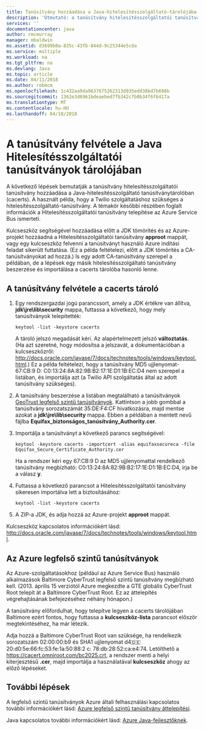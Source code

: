 ```yaml
---
title: Tanúsítvány hozzáadása a Java-hitelesítésszolgáltató-tárolójába
description: 'Útmutató: a tanúsítvány hitelesítésszolgáltatói tanúsítvány hozzáadása a Java-hitelesítésszolgáltató (cacerts) tanúsítványtároló Twilio szolgáltatáshoz vagy Azure Service Bus.'
services: ''
documentationcenter: java
author: rmcmurray
manager: mbaldwin
ms.assetid: d3699b0a-835c-43fb-844d-9c25344e5cda
ms.service: multiple
ms.workload: na
ms.tgt_pltfrm: na
ms.devlang: Java
ms.topic: article
ms.date: 04/11/2018
ms.author: robmcm
ms.openlocfilehash: 1c432aa9da9637675262313d935edd38bd7b698b
ms.sourcegitcommit: 1362e3d6961bdeaebed7fb342c7b0b34f6f6417a
ms.translationtype: MT
ms.contentlocale: hu-HU
ms.lasthandoff: 04/18/2018
---
```

# <a name="adding-a-certificate-to-the-java-ca-certificates-store"></a>A tanúsítvány felvétele a Java Hitelesítésszolgáltatói tanúsítványok tárolójában
A következő lépések bemutatják a tanúsítvány hitelesítésszolgáltatói tanúsítvány hozzáadása a Java-hitelesítésszolgáltató tanúsítványtárolóban (cacerts). A használt példa, hogy a Twilio szolgáltatáshoz szükséges a hitelesítésszolgáltató-tanúsítvány. A témakör későbbi részében foglalt információk a Hitelesítésszolgáltatói tanúsítvány telepítése az Azure Service Bus ismerteti. 

Kulcseszköz segítségével hozzáadása előtt a JDK tömörítés és az Azure-projekt hozzáadná a Hitelesítésszolgáltatói tanúsítvány **approot** mappát, vagy egy kulcseszköz felvenni a tanúsítványt használó Azure indítási feladat sikerült futtatása. (Ez a példa feltételezi, előtt a JDK tömörítés a CA-tanúsítványokat ad hozzá.) Is egy adott CA-tanúsítvány szerepel a példában, de a lépések egy másik hitelesítésszolgáltató tanúsítvány beszerzése és importálása a cacerts tárolóba hasonló lenne.

## <a name="to-add-a-certificate-to-the-cacerts-store"></a>A tanúsítvány felvétele a cacerts tároló
1. Egy rendszergazdai jogú parancssort, amely a JDK értékre van állítva, **jdk\jre\lib\security** mappa, futtassa a következő, hogy mely tanúsítványok telepítették:
   
    `keytool -list -keystore cacerts`
   
    A tároló jelszó megadását kéri. Az alapértelmezett jelszó **változtatás**. (Ha azt szeretné, hogy módosítsa a jelszavát, a dokumentációban a kulcseszközről: <http://docs.oracle.com/javase/7/docs/technotes/tools/windows/keytool.html>.) Ez a példa feltételezi, hogy a tanúsítvány MD5 ujjlenyomat-67:CB:9 D: C0:13:24:8A:82:9B:B2:17:1E:D1:1B:EC:D4 nem szerepel a listában, és importálja azt (a Twilio API szolgáltatás által az adott tanúsítvány szükséges).
2. A tanúsítvány beszerzése a listában megtalálható a tanúsítványok [GeoTrust legfelső szintű tanúsítványok](http://www.geotrust.com/resources/root-certificates/). Kattintson a jobb gombbal a tanúsítvány sorozatszámát 35:DE:F4:CF hivatkozásra, majd mentse azokat a **jdk\jre\lib\security** mappa. Ebben a példában a mentett nevű fájlba **Equifax\_biztonságos\_tanúsítvány\_Authority.cer**.
3. Importálja a tanúsítványt a következő parancs segítségével:
   
    `keytool -keystore cacerts -importcert -alias equifaxsecureca -file Equifax_Secure_Certificate_Authority.cer`
   
    Ha a rendszer kéri egy 67:CB:9 D az MD5 ujjlenyomattal rendelkező tanúsítvány megbízható: C0:13:24:8A:82:9B:B2:17:1E:D1:1B:EC:D4, írja be a válasz **y**.
4. Futtassa a következő parancsot a Hitelesítésszolgáltatói tanúsítvány sikeresen importálva lett a biztosításához:
   
    `keytool -list -keystore cacerts`
5. A ZIP-a JDK, és adja hozzá az Azure-projekt **approot** mappát.

Kulcseszköz kapcsolatos információkért lásd: <http://docs.oracle.com/javase/7/docs/technotes/tools/windows/keytool.html>.

## <a name="azure-root-certificates"></a>Az Azure legfelső szintű tanúsítványok
Az Azure-szolgáltatásokhoz (például az Azure Service Bus) használó alkalmazások Baltimore CyberTrust legfelső szintű tanúsítvány megbízható kell. (2013. április 15 verziótól Azure megkezdte a GTE globális CyberTrust Root telepít át a Baltimore CyberTrust Root. Ez az áttelepítés végrehajtásának befejezéséhez néhány hónapon.)

A tanúsítvány előfordulhat, hogy telepítve legyen a cacerts tárolójában Baltimore ezért fontos, hogy futtassa a **kulcseszköz-lista** parancsot először megtekintéséhez, ha már létezik.

Adja hozzá a Baltimore CyberTrust Root van szüksége, ha rendelkezik sorozatszám 02:00:00:b9 és SHA1 ujjlenyomat d4:de:20:d0:5e:66:fc:53:fe:1a:50:88:2 c: 78:db:28:52:ca:e4:74. Letölthető a <https://cacert.omniroot.com/bc2025.crt>, a rendszer menti a helyi kiterjesztésű **.cer**, majd importálja a használatával **kulcseszköz** ahogy az előző lépéseket.

## <a name="next-steps"></a>További lépések
A legfelső szintű tanúsítványok Azure általi felhasználási kapcsolatos további információkért lásd: [Azure legfelső szintű tanúsítvány áttelepítési](http://blogs.msdn.com/b/windowsazure/archive/2013/03/15/windows-azure-root-certificate-migration.aspx).

Java kapcsolatos további információkért lásd: [Azure Java-fejlesztőknek](/java/azure).

